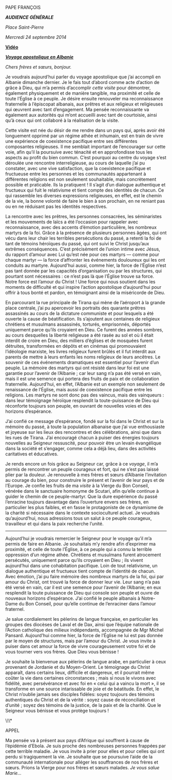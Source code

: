PAPE FRANÇOIS

***AUDIENCE GÉNÉRALE***

*Place Saint-Pierre*

*Mercredi 24 septembre 2014*

**[Vidéo](http://player.rv.va/vaticanplayer.asp?language=it&tic=VA_5GM7RE4D)**

***[Voyage apostolique en Albanie](/content/francesco/fr/travels/2014/outside/documents/papa-francesco-albania.html)***

*Chers frères et sœurs, bonjour.*

Je voudrais aujourd’hui parler du voyage apostolique que j’ai accompli en Albanie dimanche dernier. Je le fais tout d’abord comme acte d’action de grâce à Dieu, qui m’a permis d’accomplir *cette visite* pour démontrer, également physiquement et de manière tangible, ma proximité et celle de toute l’Église à ce peuple. Je désire ensuite renouveler ma reconnaissance fraternelle à l’épiscopat albanais, aux prêtres et aux religieux et religieuses qui œuvrent avec tant d’engagement. Ma pensée reconnaissante va également aux autorités qui m’ont accueilli avec tant de courtoisie, ainsi qu’à ceux qui ont collaboré à la réalisation de la visite.

Cette visite est née du désir de me rendre dans un pays qui, après avoir été longuement opprimé par un régime athée et inhumain, est en train de vivre une expérience de coexistence pacifique entre ses différentes composantes religieuses. Il me semblait important de l’encourager sur cette voie, afin qu’il la poursuive avec ténacité et en approfondisse tous les aspects au profit du bien commun. C’est pourquoi au centre du voyage s’est déroulée une rencontre interreligieuse, au cours de laquelle j’ai pu constater, avec une vive satisfaction, que la coexistence pacifique et fructueuse entre les personnes et les communautés appartenant à différentes religions est non seulement souhaitable, mais concrètement possible et praticable. Ils la pratiquent ! Il s’agit d’un dialogue authentique et fructueux qui fuit le relativisme et tient compte des identités de chacun. Ce qui rassemble les diverses expressions religieuses, en effet, est le chemin de la vie, la bonne volonté de faire le bien à son prochain, en ne reniant pas ou en ne réduisant pas les identités respectives.

La rencontre avec les prêtres, les personnes consacrées, les séminaristes et les mouvements de laïcs a été l’occasion pour rappeler avec reconnaissance, avec des accents d’émotion particulière, les nombreux martyrs de la foi. Grâce à la présence de plusieurs personnes âgées, qui ont vécu dans leur chair les terribles persécutions du passé, a retenti la foi de tant de témoins héroïques du passé, qui ont suivi le Christ jusqu’aux extrêmes conséquences. C’est précisément de l’union intime avec Jésus, du rapport d’amour avec Lui qu’est née pour ces martyrs — comme pour chaque martyr — la force d’affronter les événements douloureux qui les ont conduits au martyre. Aujourd’hui aussi, comme hier, la force de l’Église n’est pas tant donnée par les capacités d’organisation ou par les structures, qui pourtant sont nécessaires : ce n’est pas là que l’Église trouve sa force. Notre force est l’amour du Christ ! Une force qui nous soutient dans les moments de difficulté et qui inspire l’action apostolique d’aujourd’hui pour offrir à tous bonté et pardon, en témoignant ainsi de la miséricorde de Dieu.

En parcourant la rue principale de Tirana qui mène de l’aéroport à la grande place centrale, j’ai pu apercevoir les portraits des quarante prêtres assassinés au cours de la dictature communiste et pour lesquels a été ouverte la cause de béatification. Ils s’ajoutent aux centaines de religieux chrétiens et musulmans assassinés, torturés, emprisonnés, déportés uniquement parce qu’ils croyaient en Dieu. Ce furent des années sombres, au cours desquelles la liberté religieuse a été rasée au sol et où il était interdit de croire en Dieu, des milliers d’églises et de mosquées furent détruites, transformées en dépôts et en cinémas qui promouvaient l’idéologie marxiste, les livres religieux furent brûlés et il fut interdit aux parents de mettre à leurs enfants les noms religieux de leurs ancêtres. Le souvenir de ces événements dramatiques est essentiel pour l’avenir d’un peuple. La mémoire des martyrs qui ont résisté dans leur foi est une garantie pour l’avenir de l’Albanie ; car leur sang n’a pas été versé en vain, mais il est une semence qui portera des fruits de paix et de collaboration fraternelle. Aujourd’hui, en effet, l’Albanie est un exemple non seulement de renaissance de l’Église, mais aussi de coexistence pacifique entre les religions. Les martyrs ne sont donc pas des vaincus, mais des vainqueurs : dans leur témoignage héroïque resplendit la toute-puissance de Dieu qui réconforte toujours son peuple, en ouvrant de nouvelles voies et des horizons d’espérance.

J’ai confié ce message d’espérance, fondé sur la foi dans le Christ et sur la mémoire du passé, à toute la population albanaise que j’ai vue enthousiaste et joyeuse sur les lieux des rencontres et des célébrations, ainsi que dans les rues de Tirana. J’ai encouragé chacun à puiser des énergies toujours nouvelles au Seigneur ressuscité, pour pouvoir être un levain évangélique dans la société et s’engager, comme cela a déjà lieu, dans des activités caritatives et éducatives.

Je rends encore un fois grâce au Seigneur car, grâce à ce *voyage*, il m’a permis de rencontrer un peuple courageux et fort, qui ne s’est pas laissé plier par la douleur. Je renouvelle à mes frères et sœurs d’Albanie l’invitation au courage du bien, pour construire le présent et l’avenir de leur pays et de l’Europe. Je confie les fruits de ma *visite* à la Vierge du Bon Conseil, vénérée dans le sanctuaire homonyme de Scutari, afin qu’elle continue à guider le chemin de ce peuple-martyr. Que la dure expérience du passé l’enracine toujours davantage dans l’ouverture envers ses frères, en particulier les plus faibles, et en fasse le protagoniste de ce dynamisme de la charité si nécessaire dans le contexte socioculturel actuel. Je voudrais qu’aujourd’hui, nous adressions tous un salut à ce peuple courageux, travailleur et qui dans la paix recherche l’unité.

* * *

Aujourd’hui je voudrais remercier le Seigneur pour le voyage qu’il m’a permis de faire en Albanie. Je souhaitais m’y rendre afin d’exprimer ma proximité, et celle de toute l’Église, à ce peuple qui a connu la terrible oppression d’un régime athée. Chrétiens et musulmans furent atrocement persécutés, uniquement parce qu’ils croyaient en Dieu ; ils vivent aujourd’hui dans une cohabitation pacifique. Loin de tout relativisme, un dialogue authentique et fructueux tient compte de l’identité de chacun. Avec émotion, j’ai pu faire mémoire des nombreux martyrs de la foi, qui par amour du Christ, ont trouvé la force de donner leur vie. Leur sang n’a pas été versé en vain, car il est une semence pour l’avenir de l’Albanie; en eux resplendit la toute puissance de Dieu qui console son peuple et ouvre de nouveaux horizons d’espérance. J’ai confié le peuple albanais à Notre-Dame du Bon Conseil, pour qu’elle continue de l’enraciner dans l’amour fraternel.

Je salue cordialement les pèlerins de langue française, en particulier les groupes des diocèses de Laval et de Dax, ainsi que l’équipe nationale de l’Action catholique des milieux indépendants, accompagnée de Mgr Michel Pansard. Aujourd’hui comme hier, la force de l’Église ne lui est pas donnée par le moyen de structures, mais par l’amour du Christ. Je vous invite à puiser dans cet amour la force de vivre courageusement votre foi et de vous tourner vers vos frères. Que Dieu vous bénisse !

Je souhaite la bienvenue aux pèlerins de langue arabe, en particulier à ceux provenant de Jordanie et du Moyen-Orient. Le témoignage du Christ apparaît, dans certains lieux, difficile et dangereux, et il pourrait même coûter la vie dans certaines circonstances ; mais si nous le vivons avec fidélité, avec persévérance et avec foi en « celui qui a vaincu la mort », il se transforme en une source intarissable de joie et de béatitude. En effet, le Christ n’oublie jamais ses disciples fidèles: soyez toujours des témoins authentiques du Christ et de la vérité : soyez cause de réconciliation et d’unité ; soyez des témoins de la justice, de la paix et de la charité. Que le Seigneur vous bénisse et vous protège toujours !

\\*\\*\\*

APPEL

Ma pensée va à présent aux pays d’Afrique qui souffrent à cause de l’épidémie d’Ebola. Je suis proche des nombreuses personnes frappées par cette terrible maladie. Je vous invite à prier pour elles et pour celles qui ont perdu si tragiquement la vie. Je souhaite que se poursuive l’aide de la communauté internationale pour alléger les souffrances de nos frères et sœurs. Prions la Vierge pour nos frères et sœurs malades. *Je vous salue Marie...*